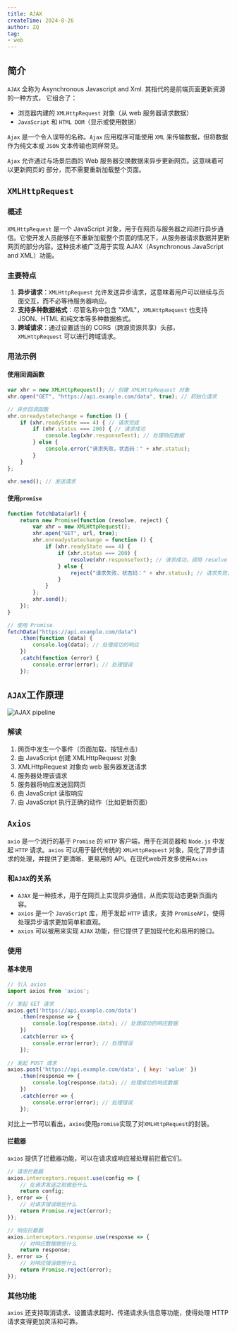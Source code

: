 ```yaml
---
title: AJAX
createTime: 2024-8-26
author: ZQ
tag:
- web
---
```


## 简介

`AJAX`  全称为 Asynchronous Javascript and Xml.  其指代的是前端页面更新资源的一种方式， 它组合了：

- 浏览器内建的 `XMLHttpRequest` 对象（从 web 服务器请求数据）
- `JavaScript` 和 `HTML DOM`（显示或使用数据）

`Ajax` 是一个令人误导的名称。`Ajax` 应用程序可能使用 `XML` 来传输数据，但将数据作为纯文本或 `JSON` 文本传输也同样常见。

`Ajax` 允许通过与场景后面的 Web 服务器交换数据来异步更新网页。这意味着可以更新网页的
部分，而不需要重新加载整个页面。

## `XMLHttpRequest`

### 概述

`XMLHttpRequest` 是一个 JavaScript 对象，用于在网页与服务器之间进行异步通信。它使开发人员能够在不重新加载整个页面的情况下，从服务器请求数据并更新网页的部分内容。这种技术被广泛用于实现 AJAX（Asynchronous JavaScript and XML）功能。

### 主要特点

1. **异步请求**：`XMLHttpRequest` 允许发送异步请求，这意味着用户可以继续与页面交互，而不必等待服务器响应。
2. **支持多种数据格式**：尽管名称中包含 "XML"，`XMLHttpRequest` 也支持 JSON、HTML 和纯文本等多种数据格式。
3. **跨域请求**：通过设置适当的 CORS（跨源资源共享）头部，`XMLHttpRequest` 可以进行跨域请求。

### 用法示例

#### 使用回调函数

```javascript
var xhr = new XMLHttpRequest(); // 创建 XMLHttpRequest 对象
xhr.open("GET", "https://api.example.com/data", true); // 初始化请求

// 异步回调函数
xhr.onreadystatechange = function () {
    if (xhr.readyState === 4) { // 请求完成
        if (xhr.status === 200) { // 请求成功
            console.log(xhr.responseText); // 处理响应数据
        } else {
            console.error("请求失败，状态码：" + xhr.status);
        }
    }
};

xhr.send(); // 发送请求
```

#### 使用`promise`

```javascript
function fetchData(url) {
    return new Promise(function (resolve, reject) {
        var xhr = new XMLHttpRequest();
        xhr.open("GET", url, true);
        xhr.onreadystatechange = function () {
            if (xhr.readyState === 4) {
                if (xhr.status === 200) {
                    resolve(xhr.responseText); // 请求成功，调用 resolve
                } else {
                    reject("请求失败，状态码：" + xhr.status); // 请求失败，调用 reject
                }
            }
        };
        xhr.send();
    });
}

// 使用 Promise
fetchData("https://api.example.com/data")
    .then(function (data) {
        console.log(data); // 处理成功的响应
    })
    .catch(function (error) {
        console.error(error); // 处理错误
    });
```

## `AJAX`工作原理

![AJAX pipeline](https://alicloud-pic.oss-cn-shanghai.aliyuncs.com/BlogImg/WEB/AJAX/AJAXPipeline.png)

### 解读

1. 网页中发生一个事件（页面加载、按钮点击）
2. 由 JavaScript 创建 XMLHttpRequest 对象
3. XMLHttpRequest 对象向 web 服务器发送请求
4. 服务器处理该请求
5. 服务器将响应发送回网页
6. 由 JavaScript 读取响应
7. 由 JavaScript 执行正确的动作（比如更新页面）

## `Axios`

`axio` 是一个流行的基于 `Promise` 的 `HTTP` 客户端，用于在浏览器和 `Node.js` 中发起 `HTTP` 请求。`axios` 可以用于替代传统的 `XMLHttpRequest` 对象，简化了异步请求的处理，并提供了更清晰、更易用的 API。在现代web开发多使用`Axios`

### 和`AJAX`的关系

- `AJAX` 是一种技术，用于在网页上实现异步通信，从而实现动态更新页面内容。
- `axios` 是一个 `JavaScript` 库，用于发起 `HTTP` 请求，支持 `PromiseAPI`，使得处理异步请求更加简单和直观。
- `axios` 可以被用来实现 `AJAX` 功能，但它提供了更加现代化和易用的接口。

### 使用

#### 基本使用

```javascript
// 引入 axios
import axios from 'axios';

// 发起 GET 请求
axios.get('https://api.example.com/data')
    .then(response => {
        console.log(response.data); // 处理成功的响应数据
    })
    .catch(error => {
        console.error(error); // 处理错误
    });
    
// 发起 POST 请求
axios.post('https://api.example.com/data', { key: 'value' })
    .then(response => {
        console.log(response.data); // 处理成功的响应数据
    })
    .catch(error => {
        console.error(error); // 处理错误
    });
```

对比上一节可以看出，`axios`使用`promise`实现了对`XMLHttpRequest`的封装。

#### 拦截器

`axios` 提供了拦截器功能，可以在请求或响应被处理前拦截它们。

```javascript
// 请求拦截器
axios.interceptors.request.use(config => {
    // 在请求发送之前做些什么
    return config;
}, error => {
    // 对请求错误做些什么
    return Promise.reject(error);
});

// 响应拦截器
axios.interceptors.response.use(response => {
    // 对响应数据做些什么
    return response;
}, error => {
    // 对响应错误做些什么
    return Promise.reject(error);
});
```

### 其他功能

`axios` 还支持取消请求、设置请求超时、传递请求头信息等功能，使得处理 HTTP 请求变得更加灵活和可靠。

